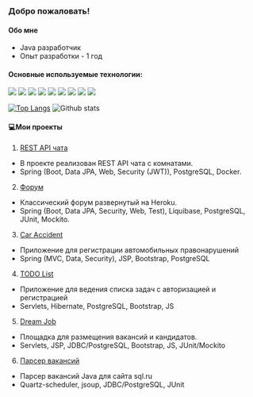### Добро пожаловать!

#### Обо мне
- Java разработчик
- Опыт разработки - 1 год

#### Основные используемые технологии:

![](https://img.shields.io/badge/Code-Java-informational?style=flat&logo=java&logoColor=white&color=2bbc8a)
![](https://img.shields.io/badge/Editor-IntelliJ_IDEA-informational?style=flat&logo=intellij-idea&logoColor=white&color=2bbc8a)
![](https://img.shields.io/badge/Framework-Spring-informational?style=flat&logo=Spring&logoColor=white&color=2bbc8a)
![](https://img.shields.io/badge/Framework-Hibernate-informational?style=flat&logo=Hibernate&logoColor=white&color=2bbc8a)
![](https://img.shields.io/badge/Tool-PostgreSQL-informational?style=flat&logo=postgresql&logoColor=white&color=2bbc8a)
![](https://img.shields.io/badge/Tool-Apache%20Maven-informational?style=flat&logo=Apache%20Maven&logoColor=white&color=2bbc8a)
![](https://img.shields.io/badge/VCS-Git-informational?style=flat&logo=Git&logoColor=white&color=2bbc8a)
![](https://img.shields.io/badge/Web%20Service-Travis-informational?style=flat&logo=Travis&logoColor=white&color=2bbc8a)
![](https://img.shields.io/badge/Web%20Service-Codecov-informational?style=flat&logo=Codecov&logoColor=white&color=2bbc8a)


[![Top Langs](https://github-readme-stats.vercel.app/api/top-langs/?username=himax82&layout=compact)](https://github.com/himax82/github-readme-stats)
![Github stats](https://github-readme-stats.vercel.app/api?username=himax82&hide=stars,prs,issues,contribs)

#### :computer:Мои проекты
1. [REST API чата](https://github.com/himax82/job4j_chat)
- В проекте реализован REST API чата с комнатами.
- Spring (Boot, Data JPA, Web, Security (JWT)), PostgreSQL, Docker.
2. [Форум](https://github.com/himax82/job4j_forum)
- Классический форум развернутый на Heroku.
- Spring (Boot, Data JPA, Security, Web, Test), Liquibase, PostgreSQL, JUnit, Mockito.
3. [Car Accident](https://github.com/himax82/job4j_car_accident)
- Приложение для регистрации автомобильных правонарушений
- Spring (MVC, Data, Security), JSP, Bootstrap, PostgreSQL
4. [TODO List](https://github.com/himax82/job4j_todo)
- Приложение  для ведения списка задач c авторизацией и регистрацией
- Servlets, Hibernate, PostgreSQL, Bootstrap, JS
5. [Dream Job](https://github.com/himax82/job4j_dreamjob)
- Площадка для размещения вакансий и кандидатов.
- Servlets, JSP, JDBC/PostgreSQL, Bootstrap, JS, JUnit/Mockito
6. [Парсер вакансий](https://github.com/himax82/job4j_grabber)
- Парсер вакансий Java для сайта sql.ru
- Quartz-scheduler, jsoup, JDBC/PostgreSQL, JUnit

<!--
**himax82/himax82** is a ✨ _special_ ✨ repository because its `README.md` (this file) appears on your GitHub profile.

Here are some ideas to get you started:

- 🔭 I’m currently working on ...
- 🌱 I’m currently learning ...
- 👯 I’m looking to collaborate on ...
- 🤔 I’m looking for help with ...
- 💬 Ask me about ...
- 📫 How to reach me: ...
- 😄 Pronouns: ...
- ⚡ Fun fact: ...
-->

